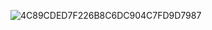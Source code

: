 ![4C89CDED7F226B8C6DC904C7FD9D7987](https://github.com/user-attachments/assets/08815f0f-0d0f-42e9-8790-483beea0339b)
